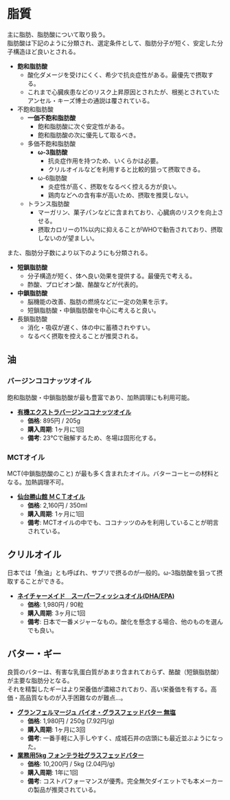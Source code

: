 脂質
====

主に脂肪、脂肪酸について取り扱う。  
脂肪酸は下記のように分類され、選定条件として、脂肪分子が短く、安定した分子構造ほど良いとされる。

- **飽和脂肪酸**
  - 酸化ダメージを受けにくく、希少で抗炎症性がある。最優先で摂取する。
  - これまで心臓疾患などのリスク上昇原因とされたが、根拠とされていたアンセル・キーズ博士の通説は覆されている。
- 不飽和脂肪酸
  - **一価不飽和脂肪酸**
    - 飽和脂肪酸に次ぐ安定性がある。
    - 飽和脂肪酸の次に優先して取るべき。
  - 多価不飽和脂肪酸
    - **ω-3脂肪酸**
      - 抗炎症作用を持つため、いくらかは必要。
      - クリルオイルなどを利用すると比較的狙って摂取できる。
    - ω-6脂肪酸
      - 炎症性が高く、摂取をなるべく控える方が良い。
      - 鶏肉などへの含有率が高いため、摂取を推奨しない。
  - トランス脂肪酸
    - マーガリン、菓子パンなどに含まれており、心臓病のリスクを向上させる。
    - 摂取カロリーの1%以内に抑えることがWHOで勧告されており、摂取しないのが望ましい。

また、脂肪分子数により以下のようにも分類される。

- **短鎖脂肪酸**
  - 分子構造が短く、体へ良い効果を提供する。最優先で考える。
  - 酢酸、プロピオン酸、酪酸などが代表的。
- **中鎖脂肪酸**
  - 脳機能の改善、脂肪の燃焼などに一定の効果を示す。
  - 短鎖脂肪酸・中鎖脂肪酸を中心に考えると良い。
- 長鎖脂肪酸
  - 消化・吸収が遅く、体の中に蓄積されやすい。
  - なるべく摂取を控えることが推奨される。

## 油

### バージンココナッツオイル

飽和脂肪酸・中鎖脂肪酸が最も豊富であり、加熱調理にも利用可能。

- [**有機エクストラバージンココナッツオイル**](https://lohaco.jp/product/1549175/)
  - **価格**: 895円 / 205g
  - **購入周期**: 1ヶ月に1回
  - **備考**: 23℃で融解するため、冬場は固形化する。

### MCTオイル

MCT(中鎖脂肪酸のこと) が最も多く含まれたオイル。バターコーヒーの材料となる。加熱調理不可。

- [**仙台勝山館 ＭＣＴオイル**](https://www.amazon.co.jp/dp/B013MW3B4Y/)
  - **価格**: 2,160円 / 350ml
  - **購入周期**: 1ヶ月に1回
  - **備考**: MCTオイルの中でも、ココナッツのみを利用していることが明言されている。

## クリルオイル

日本では「魚油」とも呼ばれ、サプリで摂るのが一般的。ω-3脂肪酸を狙って摂取することができる。

- [**ネイチャーメイド　スーパーフィッシュオイル(DHA/EPA)**](https://lohaco.jp/product/8125351/)
  - **価格**: 1,980円 / 90粒
  - **購入周期**: 3ヶ月に1回
  - **備考**: 日本で一番メジャーなもの。酸化を懸念する場合、他のものを選んでも良い。

## バター・ギー

良質のバターは、有害な乳蛋白質があまり含まれておらず、酪酸（短鎖脂肪酸）が主要な脂肪分となる。  
それを精製したギーはより栄養価が濃縮されており、高い栄養価を有する。高価・高品質なものが入手困難なのが難点...。

- [**グランフェルマージュ バイオ・グラスフェッドバター 無塩**](https://www.amazon.co.jp/dp/B00L8IZ1E8/)
  - **価格**: 1,980円 / 250g (7.92円/g)
  - **購入周期**: 1ヶ月に3回
  - **備考**: 一番手軽に入手しやすく、成城石井の店頭にも最近並ぶようになった。
- [**業務用5kg フォンテラ社グラスフェッドバター**](https://www.amazon.co.jp/dp/B012JXR5O4/)
  - **価格**: 10,200円 / 5kg (2.04円/g)
  - **購入周期**: 1年に1回
  - **備考**: コストパフォーマンスが優秀。完全無欠ダイエットでも本メーカーの製品が推奨されている。
